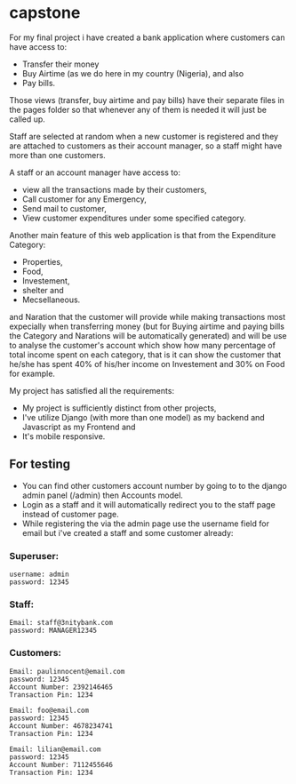 # capstone

For my final project i have created a bank application where customers can have access to:
* Transfer their money
* Buy Airtime (as we do here in my country (Nigeria), and also
* Pay bills.

Those views (transfer, buy airtime and pay bills) have their separate files in the pages folder so that whenever any of them is needed it will just be called up.


Staff are selected at random when a new customer is registered and they are attached to customers as their account manager, so a staff might have more than one customers.

A staff or an account manager have access to:
* view all the transactions made by their customers,
* Call customer for any Emergency,
* Send mail to customer,
* View customer expenditures under some specified category.


Another main feature of this web application is that from the Expenditure Category: 
* Properties,
* Food,
* Investement,
* shelter and
* Mecsellaneous.


and  Naration that the customer will provide while making transactions most expecially when transferring money (but for Buying airtime and paying bills the Category and Narations will be automatically generated) and will be use to analyse the customer's account which show how many percentage of total income spent on each category, that is it can show the customer that he/she has spent 40% of his/her income on Investement and 30% on Food for example.


My project has satisfied all the requirements:
* My project is sufficiently distinct from other projects,
* I've utilize Django (with more than one model) as my backend and Javascript as my Frontend and
* It's mobile responsive.


## For testing 

* You can find other customers account number by going to to the django admin panel (/admin) then Accounts model.
* Login as a staff and it will automatically redirect you to the staff page instead of customer page.
* While registering the via the admin page use the username field for email but i've created a staff and some customer already:

### Superuser:
    username: admin
    password: 12345

### Staff:
    Email: staff@3nitybank.com
    password: MANAGER12345

### Customers:
    Email: paulinnocent@email.com
    password: 12345
    Account Number: 2392146465
    Transaction Pin: 1234

    Email: foo@email.com
    password: 12345
    Account Number: 4678234741
    Transaction Pin: 1234
    
    Email: lilian@email.com
    password: 12345
    Account Number: 7112455646
    Transaction Pin: 1234
    
